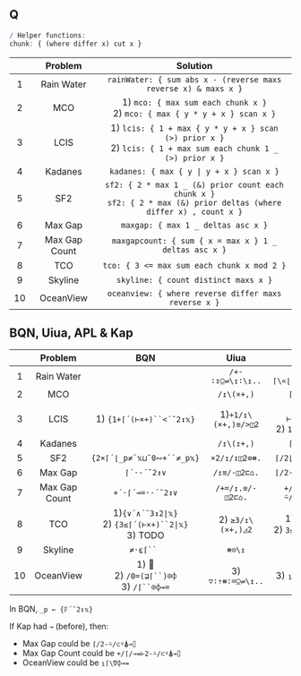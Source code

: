 ## Q

```q
/ Helper functions:
chunk: { (where differ x) cut x }
```

|       |    Problem    |                                                        Solution                                                         |
| :---: | :-----------: | :---------------------------------------------------------------------------------------------------------------------: |
|   1   |  Rain Water   |                             `rainWater: { sum abs x - (reverse maxs reverse x) & maxs x }`                              |
|   2   |      MCO      |                     1) `mco: { max sum each chunk x }` <br> 2) `mco: { max { y * y + x } scan x }`                      |
|   3   |     LCIS      |    1) `lcis: { 1 + max { y * y + x } scan (>) prior x }` <br> 2) `lcis: { 1 + max sum each chunk 1 _ (>) prior x }`     |
|   4   |    Kadanes    |                                        `kadanes: { max { y \| y + x } scan x }`                                         |
|   5   |      SF2      | `sf2: { 2 * max 1 _ (&) prior count each chunk x }` <br> `sf2: { 2 * max (&) prior deltas (where differ x) , count x }` |
|   6   |    Max Gap    |                                           `maxgap: { max 1 _ deltas asc x }`                                            |
|   7   | Max Gap Count |                                  `maxgapcount: { sum { x = max x } 1 _ deltas asc x }`                                  |
|   8   |      TCO      |                                       `tco: { 3 <= max sum each chunk x mod 2 }`                                        |
|   9   |    Skyline    |                                          `skyline: { count distinct maxs x }`                                           |
|  10   |   OceanView   |                                  `oceanview: { where reverse differ maxs reverse x }`                                   |

## BQN, Uiua, APL & Kap

|       |    Problem    |                            BQN                             |        Uiua         |                   Kap                    |                   APL                   |
| :---: | :-----------: | :--------------------------------------------------------: | :-----------------: | :--------------------------------------: | :-------------------------------------: |
|   1   |  Rain Water   |                                                            |  `/+-∶↧⍜⇌\↥∶\↥..`   |           `+/⌈\«⌊»(⌈\⍢⌽)«-»⊢`            |                                         |
|   2   |      MCO      |                                                            |     `/↥\(×+,)`      |                `⌈/⊢«×»+\`                |                                         |
|   3   |     LCIS      |                  1) `{1+⌈´(⊢×+)``<´˘2↕𝕩}`                  | 1)`+1/↥\(×+,)≡/>◫2` | 1) `1+⌈/⊢«×»+\2</` <br> 2) `1+⌈/≢¨⊂⍨2</` |           2) `{1+⌈/≢¨⊆⍨2</⍵}`           |
|   4   |    Kadanes    |                                                            |     `/↥\(↥+,)`      |                `⌈/⊢«⌈»+\`                |                                         |
|   5   |      SF2      |                 `{2×⌈´⌊_p≠¨𝕩⊔˜0∾+``≠_p𝕩}`                  |    `×2/↥/↧◫2⊜⧻.`    |             `⌈/2⌊/≢¨⊆⍨1,2≠/`             |         `{2×⌈/2⌊/≢¨⍵⊂⍨1,2≠/⍵}`          |
|   6   |    Max Gap    |                        `⌈´·-´˘2↕∨`                         |    `/↥≡/-◫2⊏⌂.`     |             `⌈/2-⍨/(⊂⍋)«⌷»⊢`             |            `{⌈/2-/(⊂⍤⍒⌷⊢)⍵}`            |
|   7   | Max Gap Count |                      `+´·⌈´⊸=·-´˘2↕∨`                      |  `/+=/↥.≡/-◫2⊏⌂.`   |          `+/⌈/«=»⊢2-⍨/(⊂⍋)«⌷»⊢`          |         `{+/(⌈/=⊢)2-/(⊂⍤⍒⌷⊢)⍵}`         |
|   8   |      TCO      | 1)`{∨´∧´˘3↕2\|𝕩}` <br> 2) `{3≤⌈´(⊢×+)``2\|𝕩}` <br> 3) TODO |  2) `≥3/↥\(×+,)◿2`  |  1) `∨/3∧/2\|` <br> 2) `3≤⌈/⊢«×»+\2\|`   | 1) `∨/3∧/2\|⊢` <br> 2) `{3≤⌈/≢¨⊆⍨2\|⍵}` |
|   9   |    Skyline    |                         `≠·⍷⌈`` `                          |       `⧻⊝\↥`        |                  `≢∪⌈\`                  |                `{≢∪⌈\⍵}`                |
|  10   |   OceanView   |       1) 🚫 <br> 2) `/0=(⊒⌈``)⌾⌽` <br> 3) `/⌈``⌾⌽⊸=`        |  3) `▽∶⇡⧻∶=⍜⇌\↥..`  |             3) `⍸⊢«=»(⌈\⍢⌽)`             |            1) `{¯1+⍸⌽≠⌈\⌽⍵}`            |

In BQN, `_p ← {𝔽´˘2↕𝕩}` <br>

If Kap had `⊸` (before), then:
* Max Gap could be `⌈/2-⍨/⊂⍤⍋⊸⌷`
* Max Gap Count could be `+/⌈/⊸=⊢2-⍨/⊂⍤⍋⊸⌷`
* OceanView could be `⍸⌈\⍢⌽⊸=`
